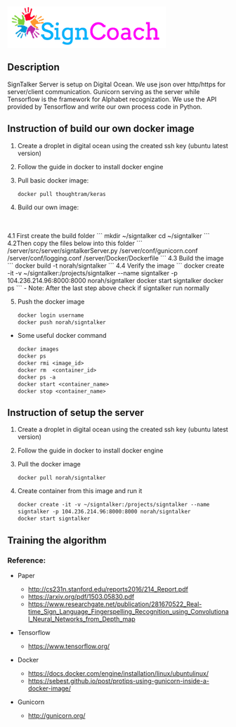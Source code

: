 ![Alt text](images/SignCoachLogo.png)

## Description
SignTalker Server is setup on Digital Ocean.
We use json over http/https for server/client communication.
Gunicorn serving as the server while Tensorflow is the framework for Alphabet recognization.
We use the API provided by Tensorflow and write our own process code in Python.


## Instruction of build our own docker image
1. Create a droplet in digital ocean using the created ssh key (ubuntu latest version)
2. Follow the guide in docker to install docker engine
3. Pull basic docker image:
    ```
    docker pull thoughtram/keras
    ```

4. Build our own image:
<br>
<br>
    4.1 First create the build folder
    ```
    mkdir ~/signtalker
	cd ~/signtalker
    ``` 
    4.2Then copy the files below into this folder	 
    ```	
	<repo>/server/src/server/signtalkerServer.py
	<repo>/server/conf/gunicorn.conf
	<repo>/server/conf/logging.conf
	<repo>/server/Docker/Dockerfile
    ```
    4.3 Build the image
    ```	
    docker build -t norah/signtalker 
    ```		 
    4.4 Verify the image	 
    ```	 
	docker create -it -v ~/signtalker:/projects/signtalker --name signtalker -p 104.236.214.96:8000:8000 norah/signtalker
	docker start signtalker
	docker ps
    ```		
    - Note: After the last step above check if signtalker run normally
	 
5. Push the docker image
    ```
    docker login username
	docker push norah/signtalker
    ```
	
- Some useful docker command

    ```   	
    docker images
	docker ps
	docker rmi <image_id>
	docker rm  <container_id>
	docker ps -a
	docker start <container_name>
	docker stop <container_name>
    ```	


## Instruction of setup the server
1. Create a droplet in digital ocean using the created ssh key (ubuntu latest version)
2. Follow the guide in docker to install docker engine
3. Pull the docker image

    ```
    docker pull norah/signtalker
    ```
4. Create container from this image and run it

    ```
    docker create -it -v ~/signtalker:/projects/signtalker --name signtalker -p 104.236.214.96:8000:8000 norah/signtalker
    docker start signtalker
    ```

## Training the algorithm 


### Reference:
- Paper
	* http://cs231n.stanford.edu/reports2016/214_Report.pdf
	* https://arxiv.org/pdf/1503.05830.pdf
	* https://www.researchgate.net/publication/281670522_Real-time_Sign_Language_Fingerspelling_Recognition_using_Convolutional_Neural_Networks_from_Depth_map


- Tensorflow
	* https://www.tensorflow.org/

- Docker
	* https://docs.docker.com/engine/installation/linux/ubuntulinux/
	* https://sebest.github.io/post/protips-using-gunicorn-inside-a-docker-image/

- Gunicorn
	* http://gunicorn.org/

  